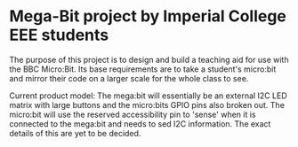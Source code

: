 # Mega-Bit project by Imperial College EEE students

The purpose of this project is to design and build a teaching aid for use with the BBC Micro:Bit. Its base requirements are to take a student's micro:bit and mirror their code on a larger scale for the whole class to see.

Current product model: The mega:bit will essentially be an external I2C LED matrix with large buttons and the micro:bits GPIO pins also broken out. The micro:bit will use the reserved accessibility pin to 'sense' when it is connected to the mega:bit and needs to sed I2C information. The exact details of this are yet to be decided.
